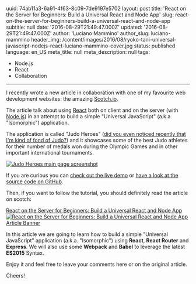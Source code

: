 uuid:             74ab11a3-6a91-4f63-8c09-7de9197e5702
layout:           post
title:            'React on the Server for Beginners: Build a Universal React and Node App'
slug:             react-on-the-server-for-beginners-build-a-universal-react-and-node-app
subtitle:         null
date:             '2016-08-29T21:49:47.000Z'
updated:          '2016-08-29T21:49:47.000Z'
author:           'Luciano Mammino'
author_slug:      luciano-mammino
header_img:       /content/images/2016/08/ryoko-tani-universal-javascript-nodejs-react-luciano-mammino-cover.jpg
status:           published
language:         en_US
meta_title:       null
meta_description: null
tags:
  - Node.js
  - React
  - Collaboration

---

I recently wrote a new article in collaboration with one of my favourite web development websites: the amazing [Scotch.io](https://scotch.io/).

The article talk about using [React](/tag/react) both on client and on the server (with [Node.js](/tag/node-js)) in an attempt to build a simple "Universal JavaScript" (a.k.a "Isomorphic") application.

The application is called "Judo Heroes" ([did you even noticed recently that I'm kind of fond of Judo?](http://loige.co/extracting-data-from-wikipedia-using-curl-grep-cut-and-other-bash-commands/)) and it showcases some of the best Judo athletes for their number of medals won during the Olympic Games and in other important international tournaments.

[![Judo Heroes main page screenshot](/content/images/2016/08/universal-javascript-judo-heroes-athlete-selection-1.jpg)](https://judo-heroes.herokuapp.com/)

If you are curious you can [check out the live demo](https://judo-heroes.herokuapp.com/) or [have a look at the source code on GitHub](https://github.com/lmammino/judo-heroes).

Then, if you want to follow the tutorial, you should definitely read the article on scotch:

[React on the Server for Beginners: Build a Universal React and Node App](https://scotch.io/tutorials/react-on-the-server-for-beginners-build-a-universal-react-and-node-app)
[![React on the Server for Beginners: Build a Universal React and Node App Article Banner](/content/images/2016/08/scotch-featured-image-react-on-the-server.png)](https://scotch.io/tutorials/react-on-the-server-for-beginners-build-a-universal-react-and-node-app)

In this article we are going to learn how to build a simple "Universal JavaScript" application (a.k.a. "Isomorphic") using **React**, **React Router** and **Express**. We will also use some **Webpack** and **Babel** to leverage the latest **ES2015** Syntax.

Enjoy it and feel free to leave your comments here or on the original article.

Cheers!


